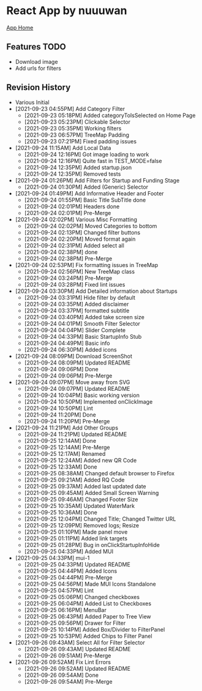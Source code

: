 # React App by nuuuwan

[App Home](https://nuuuwan.github.io/startup-scape-sl)

## Features TODO

* Download image
* Add urls for filters


## Revision History

* Various Initial
* [2021-09-23 04:55PM] Add Category Filter
  *  [2021-09-23 05:18PM] Added categoryToIsSelected on Home Page
  *  [2021-09-23 05:23PM] Clickable Selector
  *  [2021-09-23 05:35PM] Working filters
  *  [2021-09-23 06:57PM] TreeMap Padding
  *  [2021-09-23 07:21PM] Fixed padding issues
* [2021-09-24 11:15AM] Add Local Data
  *  [2021-09-24 12:16PM] Got image loading to work
  *  [2021-09-24 12:16PM] Quite fast in TEST_MODE=false
  *  [2021-09-24 12:35PM] Added startup.json
  *  [2021-09-24 12:35PM] Removed tests
* [2021-09-24 01:26PM] Add Filters for Startup and Funding Stage
  *  [2021-09-24 01:30PM] Added (Generic) Selector
* [2021-09-24 01:49PM] Add Informative Header and Footer
  *  [2021-09-24 01:55PM] Basic Title SubTitle done
  *  [2021-09-24 02:01PM] Headers done
  *  [2021-09-24 02:01PM] Pre-Merge
* [2021-09-24 02:02PM] Various Misc Formatting
  *  [2021-09-24 02:02PM] Moved Categories to bottom
  *  [2021-09-24 02:13PM] Changed filter buttons
  *  [2021-09-24 02:20PM] Moved format again
  *  [2021-09-24 02:31PM] Added select all
  *  [2021-09-24 02:38PM] done
  *  [2021-09-24 02:38PM] Pre-Merge
* [2021-09-24 02:53PM] Fix formatting issues in TreeMap
  *  [2021-09-24 02:56PM] New TreeMap class
  *  [2021-09-24 03:24PM] Pre-Merge
  *  [2021-09-24 03:28PM] Fixed lint issues
* [2021-09-24 03:30PM] Add Detailed information about Startups
  *  [2021-09-24 03:31PM] Hide filter by default
  *  [2021-09-24 03:35PM] Added disclaimer
  *  [2021-09-24 03:37PM] formatted subtitle
  *  [2021-09-24 03:40PM] Added take screen size
  *  [2021-09-24 04:01PM] Smooth Filter Selector
  *  [2021-09-24 04:04PM] Slider Complete
  *  [2021-09-24 04:33PM] Basic StartupInfo Stub
  *  [2021-09-24 04:49PM] Basic info
  *  [2021-09-24 06:30PM] Added icons
* [2021-09-24 08:09PM] Download ScreenShot
  *  [2021-09-24 08:09PM] Updated README
  *  [2021-09-24 09:06PM] Done
  *  [2021-09-24 09:06PM] Pre-Merge
* [2021-09-24 09:07PM] Move away from SVG
  *  [2021-09-24 09:07PM] Updated README
  *  [2021-09-24 10:04PM] Basic working version
  *  [2021-09-24 10:50PM] Implemented onClickImage
  *  [2021-09-24 10:50PM] Lint
  *  [2021-09-24 11:20PM] Done
  *  [2021-09-24 11:20PM] Pre-Merge
* [2021-09-24 11:21PM] Add Other Groups
  *  [2021-09-24 11:21PM] Updated README
  *  [2021-09-25 12:14AM] Done
  *  [2021-09-25 12:14AM] Pre-Merge
  *  [2021-09-25 12:17AM] Renamed
  *  [2021-09-25 12:24AM] Added new QR Code
  *  [2021-09-25 12:33AM] Done
  *  [2021-09-25 08:38AM] Changed default browser to Firefox
  *  [2021-09-25 09:21AM] Added RQ Code
  *  [2021-09-25 09:37AM] Added last updated date
  *  [2021-09-25 09:45AM] Added Small Screen Warning
  *  [2021-09-25 09:46AM] Changed Footer Size
  *  [2021-09-25 10:35AM] Updated WaterMark
  *  [2021-09-25 10:36AM] Done
  *  [2021-09-25 12:04PM] Changed Title; Changed Twitter URL
  *  [2021-09-25 12:09PM] Removed logs; Resize
  *  [2021-09-25 01:10PM] Made panel move
  *  [2021-09-25 01:11PM] Added link targets
  *  [2021-09-25 01:28PM] Bug in onClickStartupInfoHide
  *  [2021-09-25 04:33PM] Added MUI
* [2021-09-25 04:33PM] mui-1
  *  [2021-09-25 04:33PM] Updated README
  *  [2021-09-25 04:44PM] Added Icons
  *  [2021-09-25 04:44PM] Pre-Merge
  *  [2021-09-25 04:56PM] Made MUI Icons Standalone
  *  [2021-09-25 04:57PM] Lint
  *  [2021-09-25 05:06PM] Changed checkboxes
  *  [2021-09-25 06:04PM] Added List to Checkboxes
  *  [2021-09-25 06:16PM] MenuBar
  *  [2021-09-25 06:43PM] Added Paper to Tree View
  *  [2021-09-25 09:56PM] Drawer for Filter
  *  [2021-09-25 10:14PM] Added Box/Divider to FilterPanel
  *  [2021-09-25 10:53PM] Added Chips to Filter Panel
* [2021-09-26 09:43AM] Select All for Filter Selector
  *  [2021-09-26 09:43AM] Updated README
  *  [2021-09-26 09:51AM] Pre-Merge
* [2021-09-26 09:52AM] Fix Lint Errors
  *  [2021-09-26 09:52AM] Updated README
  *  [2021-09-26 09:54AM] Done
  *  [2021-09-26 09:54AM] Pre-Merge
